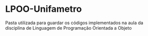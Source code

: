 # LPOO-Unifametro
Pasta utilizada para guardar os códigos implementados na aula da disciplina de Linguagem de Programação Orientada a Objeto
